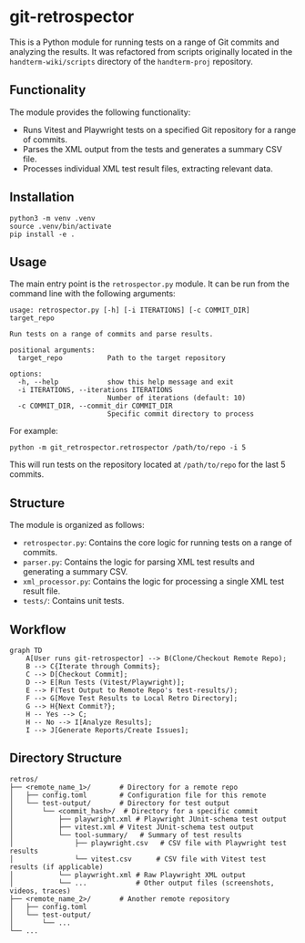 # git-retrospector

This is a Python module for running tests on a range of Git commits and analyzing the results. It was refactored from scripts originally located in the `handterm-wiki/scripts` directory of the `handterm-proj` repository.

## Functionality

The module provides the following functionality:

*   Runs Vitest and Playwright tests on a specified Git repository for a range of commits.
*   Parses the XML output from the tests and generates a summary CSV file.
*   Processes individual XML test result files, extracting relevant data.

## Installation
```
python3 -m venv .venv
source .venv/bin/activate
pip install -e .
```

## Usage

The main entry point is the `retrospector.py` module. It can be run from the command line with the following arguments:

```
usage: retrospector.py [-h] [-i ITERATIONS] [-c COMMIT_DIR] target_repo

Run tests on a range of commits and parse results.

positional arguments:
  target_repo           Path to the target repository

options:
  -h, --help            show this help message and exit
  -i ITERATIONS, --iterations ITERATIONS
                        Number of iterations (default: 10)
  -c COMMIT_DIR, --commit_dir COMMIT_DIR
                        Specific commit directory to process
```

For example:

```
python -m git_retrospector.retrospector /path/to/repo -i 5
```

This will run tests on the repository located at `/path/to/repo` for the last 5 commits.

## Structure

The module is organized as follows:

*   `retrospector.py`: Contains the core logic for running tests on a range of commits.
*   `parser.py`: Contains the logic for parsing XML test results and generating a summary CSV.
*   `xml_processor.py`: Contains the logic for processing a single XML test result file.
*   `tests/`: Contains unit tests.

## Workflow

```mermaid
graph TD
    A[User runs git-retrospector] --> B(Clone/Checkout Remote Repo);
    B --> C{Iterate through Commits};
    C --> D[Checkout Commit];
    D --> E[Run Tests (Vitest/Playwright)];
    E --> F(Test Output to Remote Repo's test-results/);
    F --> G[Move Test Results to Local Retro Directory];
    G --> H{Next Commit?};
    H -- Yes --> C;
    H -- No --> I[Analyze Results];
    I --> J[Generate Reports/Create Issues];
```

## Directory Structure

```
retros/
├── <remote_name_1>/       # Directory for a remote repo
│   ├── config.toml        # Configuration file for this remote
│   └── test-output/       # Directory for test output
│       └── <commit_hash>/  # Directory for a specific commit
│           ├── playwright.xml # Playwright JUnit-schema test output
│           ├── vitest.xml # Vitest JUnit-schema test output
│           └── tool-summary/   # Summary of test results
│               ├── playwright.csv   # CSV file with Playwright test results
│               └── vitest.csv      # CSV file with Vitest test results (if applicable)
│           └── playwright.xml # Raw Playwright XML output
│           └── ...            # Other output files (screenshots, videos, traces)
├── <remote_name_2>/       # Another remote repository
│   ├── config.toml
│   └── test-output/
│       └── ...
└── ...
